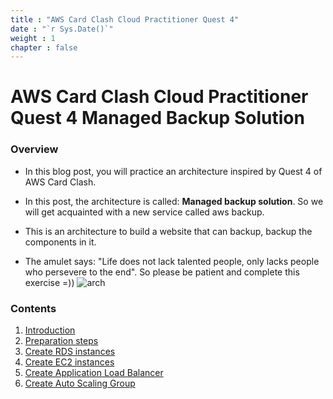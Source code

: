 ```yaml
---
title : "AWS Card Clash Cloud Practitioner Quest 4"
date : "`r Sys.Date()`"
weight : 1
chapter : false
---
```

# AWS Card Clash Cloud Practitioner Quest 4 Managed Backup Solution
### Overview
* In this blog post, you will practice an architecture inspired by Quest 4 of AWS Card Clash.

* In this post, the architecture is called: **Managed backup solution**. So we will get acquainted with a new service called aws backup.

* This is an architecture to build a website that can backup, backup the components in it.

* The amulet says: "Life does not lack talented people, only lacks people who persevere to the end". So please be patient and complete this exercise =))
![arch](/workshop-aws-card-clash-4/images/kientruc.png)
### Contents

1. [Introduction](1-Introduce/)
2. [Preparation steps](2-Prerequiste/)
3. [Create RDS instances](3-batchTranslation/)
4. [Create EC2 instances](4-serverlessTranslation/)
5. [Create Application Load Balancer](5-cleanup/)
6. [Create Auto Scaling Group](6-reference/)